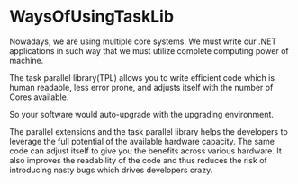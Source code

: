 # WaysOfUsingTaskLib

Nowadays, we are using multiple core systems. We must write our .NET applications in such way that we must utilize complete computing power of machine.

The task parallel library(TPL) allows you to write efficient code which is human readable, less error prone, and adjusts itself with the number of Cores available.

So your software would auto-upgrade with the upgrading environment. 

The parallel extensions and the task parallel library helps the developers to leverage the full potential of the available hardware capacity. The same code can adjust itself to give you the benefits across various hardware. It also improves the readability of the code and thus reduces the risk of introducing nasty bugs which drives developers crazy.
